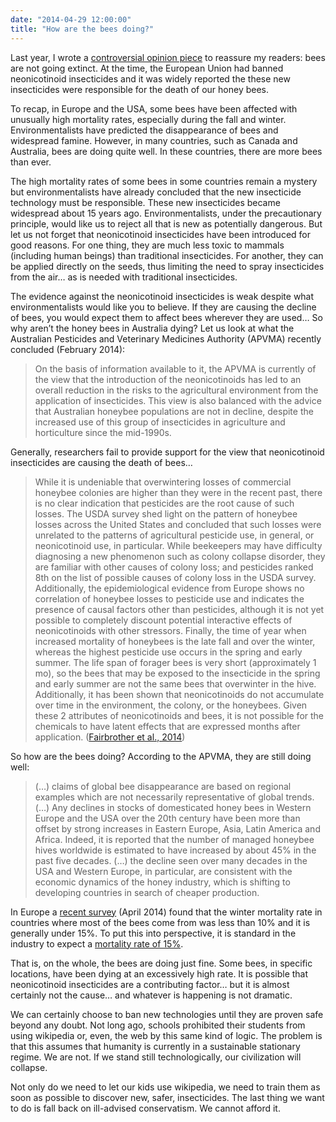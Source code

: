 ```yaml
---
date: "2014-04-29 12:00:00"
title: "How are the bees doing?"
---
```




Last year, I wrote a [controversial opinion piece](/lemire/blog/2013/07/26/honey-bees-are-not-going-extinct/) to reassure my readers: bees are not going extinct. At the time, the European Union had banned neonicotinoid insecticides and it was widely reported the these new insecticides were responsible for the death of our honey bees.

To recap, in Europe and the USA, some bees have been affected with unusually high mortality rates, especially during the fall and winter. Environmentalists have predicted the disappearance of bees and widespread famine. However, in many countries, such as Canada and Australia, bees are doing quite well. In these countries, there are more bees than ever.

The high mortality rates of some bees in some countries remain a mystery but environmentalists have already concluded that the new insecticide technology must be responsible. These new insecticides became widespread about 15 years ago. Environmentalists, under the precautionary principle, would like us to reject all that is new as potentially dangerous. But let us not forget that neonicotinoid insecticides have been introduced for good reasons. For one thing, they are much less toxic to mammals (including human beings) than traditional insecticides. For another, they can be applied directly on the seeds, thus limiting the need to spray insecticides from the air&hellip; as is needed with traditional insecticides.

The evidence against the neonicotinoid insecticides is weak despite what environmentalists would like you to believe. If they are causing the decline of bees, you would expect them to affect bees wherever they are used&hellip; So why aren&rsquo;t the honey bees in Australia dying? Let us look at what the Australian Pesticides and Veterinary Medicines Authority (APVMA) recently concluded (February 2014):

> On the basis of information available to it, the APVMA is currently of the view that the introduction of the neonicotinoids has led to an overall reduction in the risks to the agricultural environment from the application of insecticides. This view is also balanced with the advice that Australian honeybee populations are not in decline, despite the increased use of this group of insecticides in agriculture and horticulture since the mid-1990s.


Generally, researchers fail to provide support for the view that neonicotinoid insecticides are causing the death of bees&hellip;

> While it is undeniable that overwintering losses of commercial honeybee colonies are higher than they were in the recent past, there is no clear indication that pesticides are the root cause of such losses. The USDA survey shed light on the pattern of honeybee losses across the United States and concluded that such losses were unrelated to the patterns of agricultural pesticide use, in general, or neonicotinoid use, in particular. While beekeepers may have difficulty diagnosing a new phenomenon such as colony collapse disorder, they are familiar with other causes of colony loss; and pesticides ranked 8th on the list of possible causes of colony loss in the USDA survey. Additionally, the epidemiological evidence from Europe shows no correlation of honeybee losses to pesticide use and indicates the presence of causal factors other than pesticides, although it is not yet possible to completely discount potential interactive effects of neonicotinoids with other stressors. Finally, the time of year when increased mortality of honeybees is the late fall and over the winter, whereas the highest pesticide use occurs in the spring and early summer. The life span of forager bees is very short (approximately 1 mo), so the bees that may be exposed to the insecticide in the spring and early summer are not the same bees that overwinter in the hive. Additionally, it has been shown that neonicotinoids do not accumulate over time in the environment, the colony, or the honeybees. Given these 2 attributes of neonicotinoids and bees, it is not possible for the chemicals to have latent effects that are expressed months after application. ([Fairbrother et al., 2014](http://onlinelibrary.wiley.com/doi/10.1002/etc.2527/full))


So how are the bees doing? According to the APVMA, they are still doing well:

> (&hellip;) claims of global bee disappearance are based on regional examples which are not necessarily representative of global trends. (&hellip;) Any declines in stocks of domesticated honey bees in Western Europe and the USA over the 20th century have been more than offset by strong increases in Eastern Europe, Asia, Latin America and Africa. Indeed, it is reported that the number of managed honeybee hives worldwide is estimated to have increased by about 45% in the past five decades. (&hellip;) the decline seen over many decades in the USA and Western Europe, in particular, are consistent with the economic dynamics of the honey industry, which is shifting to developing countries in search of cheaper production.


In Europe a [recent survey](http://europa.eu/rapid/press-release_MEMO-14-260_en.htm) (April 2014) found that the winter mortality rate in countries where most of the bees come from was less than 10% and it is generally under 15%. To put this into perspective, it is standard in the industry to expect a [mortality rate of 15%](http://www.theglobeandmail.com/technology/science/no-honey-more-problems-a-catastrophic-year-for-bee-colonies/article13542705/).

That is, on the whole, the bees are doing just fine. Some bees, in specific locations, have been dying at an excessively high rate. It is possible that neonicotinoid insecticides are a contributing factor&hellip; but it is almost certainly not the cause&hellip; and whatever is happening is not dramatic.

We can certainly choose to ban new technologies until they are proven safe beyond any doubt. Not long ago, schools prohibited their students from using wikipedia or, even, the web by this same kind of logic. The problem is that this assumes that humanity is currently in a sustainable stationary regime. We are not. If we stand still technologically, our civilization will collapse.

Not only do we need to let our kids use wikipedia, we need to train them as soon as possible to discover new, safer, insecticides. The last thing we want to do is fall back on ill-advised conservatism. We cannot afford it.

